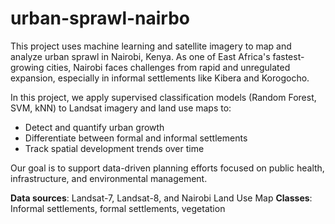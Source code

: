 # urban-sprawl-nairbo
This project uses machine learning and satellite imagery to map and analyze urban sprawl in Nairobi, Kenya. As one of East Africa's fastest-growing cities, Nairobi faces challenges from rapid and unregulated expansion, especially in informal settlements like Kibera and Korogocho.

In this project, we apply supervised classification models (Random Forest, SVM, kNN) to Landsat imagery and land use maps to:
- Detect and quantify urban growth
- Differentiate between formal and informal settlements
- Track spatial development trends over time

Our goal is to support data-driven planning efforts focused on public health, infrastructure, and environmental management.

**Data sources**: Landsat-7, Landsat-8, and Nairobi Land Use Map
**Classes**: Informal settlements, formal settlements, vegetation